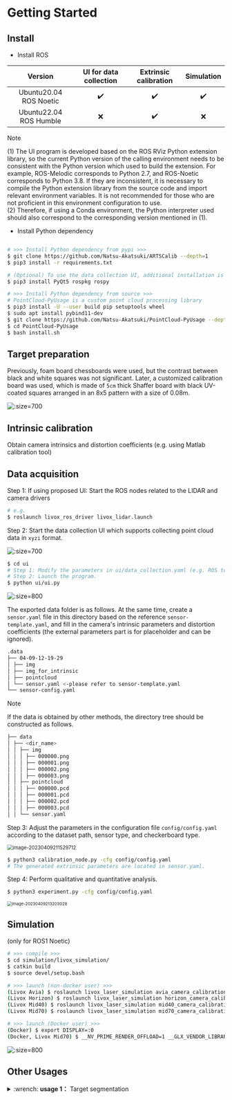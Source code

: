 <style>
.markdown-section table {
    width: 70%;
    margin-left: auto;
    margin-right: auto;
}
</style>

# Getting Started

## Install

- Install ROS

|        Version         | UI for data collection | Extrinsic calibration |     Simulation     |
|:----------------------:|:----------------------:|:---------------------:|:------------------:|
| Ubuntu20.04 ROS Noetic |   :heavy_check_mark:   |  :heavy_check_mark:   | :heavy_check_mark: |
| Ubuntu22.04 ROS Humble |          :x:           |  :heavy_check_mark:   |        :x:         |

> [!Note]
>
> (1) The UI program is developed based on the ROS RViz Python extension library, so the current Python version of the calling environment needs to be consistent with the Python version which used to build the extension. For example, ROS-Melodic corresponds to Python 2.7, and ROS-Noetic corresponds to Python 3.8. If they are inconsistent, it is necessary to compile the Python extension library from the source code and import relevant environment variables. It is not recommended for those who are not proficient in this environment configuration to use. \
> (2) Therefore, if using a Conda environment, the Python interpreter used should also correspond to the corresponding version mentioned in (1).

- Install Python dependency

```bash

# >>> Install Python dependency from pypi >>>
$ git clone https://github.com/Natsu-Akatsuki/ARTSCalib --depth=1
$ pip3 install -r requirements.txt

# (Optional) To use the data collection UI, additional installation is required:
$ pip3 install PyQt5 rospkg rospy

# >>> Install Python dependency from source >>>
# PointCloud-PyUsage is a custom point cloud processing library
$ pip3 install -U --user build pip setuptools wheel
$ sudo apt install pybind11-dev
$ git clone https://github.com/Natsu-Akatsuki/PointCloud-PyUsage --depth=1
$ cd PointCloud-PyUsage
$ bash install.sh
```

## Target preparation

Previously, foam board chessboards were used, but the contrast between black and white squares was not significant. Later, a customized calibration board was used, which is made of `5cm` thick Shaffer board with black UV-coated squares arranged in an 8x5 pattern with a size of 0.08m.

![](_assets/target.png ':size=700')

## Intrinsic calibration

Obtain camera intrinsics and distortion coefficients (e.g. using Matlab calibration tool)

## Data acquisition

Step 1: If using proposed UI: Start the ROS nodes related to the LIDAR and camera drivers

```bash
# e.g.
$ roslaunch livox_ros_driver livox_lidar.launch
```

Step 2: Start the data collection UI which supports collecting point cloud data in `xyzi` format.

![](_assets/ui.png ':size=700')

```bash
$ cd ui
# Step 1: Modify the parameters in ui/data_collection.yaml (e.g. ROS topics, chessboard pattern, whether to horizontally flip images, etc.)
# Step 2: Launch the program.
$ python ui/ui.py
```

![](_assets/calibration_tools.gif ':size=800')

The exported data folder is as follows. At the same time, create a `sensor.yaml` file in this directory based on the reference `sensor-template.yaml`, and fill in the camera's intrinsic parameters and distortion coefficients (the external parameters part is for placeholder and can be ignored).

```bash
.data
├── 04-09-12-19-29
│ ├── img
│ ├── img_for_intrinsic
│ ├── pointcloud
│ └── sensor.yaml <-please refer to sensor-template.yaml
└── sensor-config.yaml
```

> [!note]
>
> If the data is obtained by other methods, the directory tree should be constructed as follows.

```bash
├── data
│ ├── <dir_name>
│ │ ├── img
│ │ │ ├── 000000.png
│ │ │ ├── 000001.png
│ │ │ ├── 000002.png
│ │ │ ├── 000003.png
│ │ ├── pointcloud
│ │ │ ├── 000000.pcd
│ │ │ ├── 000001.pcd
│ │ │ ├── 000002.pcd
│ │ │ ├── 000003.pcd
│ │ └── sensor.yaml
```

Step 3: Adjust the parameters in the configuration file `config/config.yaml` according to the dataset path, sensor type, and checkerboard type.

<img src="_assets/cfg.png" alt="image-20230409211529712" style="zoom: 80%;" />

```bash
$ python3 calibration_node.py -cfg config/config.yaml
# The generated extrinsic parameters are located in sensor.yaml.
```

Step 4: Perform qualitative and quantitative analysis.

```bash
$ python3 experiment.py -cfg config/config.yaml
```

<img src="_assets/color_pc.png" alt="image-20230409213203028" style="zoom:67%;" />

## Simulation

(only for ROS1 Noetic)

```bash
# >>> compile >>>
$ cd simulation/livox_simulation/
$ catkin build
$ source devel/setup.bash

# >>> launch (non-docker user) >>>
(Livox Avia) $ roslaunch livox_laser_simulation avia_camera_calibration.launch
(Livox Horizon) $ roslaunch livox_laser_simulation horizon_camera_calibration.launch
(Livox Mid40) $ roslaunch livox_laser_simulation mid40_camera_calibration.launch
(Livox Mid70) $ roslaunch livox_laser_simulation mid70_camera_calibration.launch

# >>> launch (Docker user) >>>
(Docker) $ export DISPLAY=:0
(Docker, Livox Mid70) $ __NV_PRIME_RENDER_OFFLOAD=1 __GLX_VENDOR_LIBRARY_NAME=nvidia roslaunch livox_laser_simulation mid70_camera_calibration.launch
```

![](_assets/simulation.gif ':size=800')

## Other Usages

<details>
    <summary>:wrench: <b>usage 1：</b>
        Target segmentation
    </summary>

```bash
# Segmentation of specific point cloud files can be done by debugging and checking the results.
# Segmentation of point clouds in frame 0 and frame 1.
$ python3 target_segmentation.py --cfg config/horizon.yaml --idx 0 1
```

</details>


